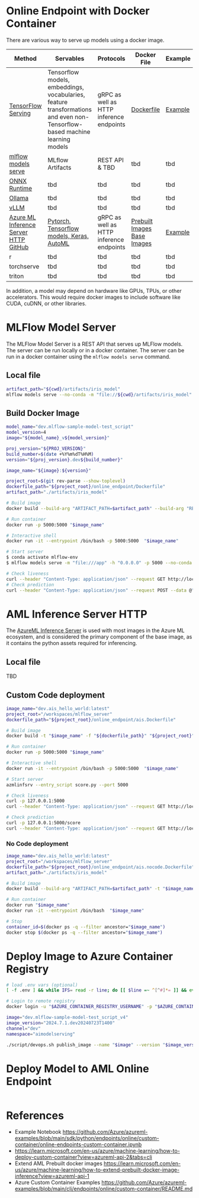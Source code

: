 # Online Endpoint with Docker Container

There are various way to serve up models using a docker image.

| Method                                                                                                                                                                                                     | Servables                                                                                                                                                    | Protocols                                | Docker File                                                                                                                                                                                         | Example                                                                                                                              |
| ---------------------------------------------------------------------------------------------------------------------------------------------------------------------------------------------------------- | ------------------------------------------------------------------------------------------------------------------------------------------------------------ | ---------------------------------------- | --------------------------------------------------------------------------------------------------------------------------------------------------------------------------------------------------- | ------------------------------------------------------------------------------------------------------------------------------------ |
| [TensorFlow Serving](https://github.com/tensorflow/serving)                                                                                                                                                | Tensorflow models, embeddings, vocabularies, feature transformations and even non-Tensorflow-based machine learning models                                   | gRPC as well as HTTP inference endpoints | [Dockerfile](https://hub.docker.com/r/tensorflow/serving/)                                                                                                                                          | [Example](https://github.com/tensorflow/serving/blob/master/tensorflow_serving/g3doc/docker.md)                                      |
| [mlflow models serve](https://mlflow.org/docs/latest/models.html)                                                                                                                                          | MLflow Artifacts                                                                                                                                             | REST API & TBD                           | tbd                                                                                                                                                                                                 | tbd                                                                                                                                  |
| [ONNX Runtime](https://example.com)                                                                                                                                                                        | tbd                                                                                                                                                          | tbd                                      | tbd                                                                                                                                                                                                 | tbd                                                                                                                                  |
| [Ollama](https://ollama.com/)                                                                                                                                                                              | tbd                                                                                                                                                          | tbd                                      | tbd                                                                                                                                                                                                 | tbd                                                                                                                                  |
| [vLLM](https://github.com/vllm-project/vllm)                                                                                                                                                               | tbd                                                                                                                                                          | tbd                                      | tbd                                                                                                                                                                                                 | tbd                                                                                                                                  |
| [Azure ML Inference Server HTTP](https://learn.microsoft.com/en-us/azure/machine-learning/how-to-inference-server-http?view=azureml-api-2) [GitHub](https://github.com/microsoft/azureml-inference-server) | [Pytorch, Tensorflow models, Keras, AutoML](https://learn.microsoft.com/en-us/azure/machine-learning/how-to-deploy-advanced-entry-script?view=azureml-api-1) | gRPC as well as HTTP inference endpoints | [Prebuilt Images](https://learn.microsoft.com/en-us/azure/machine-learning/concept-prebuilt-docker-images-inference?view=azureml-api-2) [Base Images](https://github.com/Azure/AzureML-Containers/) | [Example](https://learn.microsoft.com/en-us/azure/machine-learning/how-to-extend-prebuilt-docker-image-inference?view=azureml-api-1) |
| r                                                                                                                                                                                                          | tbd                                                                                                                                                          | tbd                                      | tbd                                                                                                                                                                                                 | tbd                                                                                                                                  |
| torchserve                                                                                                                                                                                                 | tbd                                                                                                                                                          | tbd                                      | tbd                                                                                                                                                                                                 | tbd                                                                                                                                  |
| triton                                                                                                                                                                                                     | tbd                                                                                                                                                          | tbd                                      | tbd                                                                                                                                                                                                 | tbd                                                                                                                                  |

In addition, a model may depend on hardware like GPUs, TPUs, or other accelerators. This would require docker images to include software like CUDA, cuDNN, or other libraries.

# MLFlow Model Server

The MLFlow Model Server is a REST API that serves up MLFlow models. The server can be run locally or in a docker container. The server can be run in a docker container using the `mlflow models serve` command.

## Local file

```bash
artifact_path="${cwd}/artifacts/iris_model"
mlflow models serve --no-conda -m "file://${cwd}/artifacts/iris_model" -h "0.0.0.0" -p "5000"
```

## Build Docker Image

```bash
model_name="dev.mlflow-sample-model-test_script"
model_version=4
image="${model_name}_v${model_version}"

proj_version="${PROJ_VERSION}"
build_number=$(date +%Y%m%dT%H%M)
version="${proj_version}.dev${build_number}"

image_name="${image}:${version}"

project_root=$(git rev-parse --show-toplevel)
dockerfile_path="${project_root}/online_endpoint/Dockerfile"
artifact_path="./artifacts/iris_model"

# Build image
docker build --build-arg "ARTIFACT_PATH=$artifact_path" --build-arg "RELEASE_VERSION=$version" -t "$image_name" -f "${dockerfile_path}" "${project_root}"

# Run container
docker run -p 5000:5000 "$image_name"

# Interactive shell
docker run -it --entrypoint /bin/bash -p 5000:5000  "$image_name"

# Start server
$ conda activate mlflow-env
$ mlflow models serve -m "file:///app" -h "0.0.0.0" -p 5000 --no-conda

# Check liveness
curl --header "Content-Type: application/json" --request GET http://localhost:5000/version
# Check prediction
curl --header "Content-Type: application/json" --request POST --data @"${artifact_path}/input_example.json" http://localhost:5000/invocations
```

# AML Inference Server HTTP

The [AzureML Inference Server](https://github.com/microsoft/azureml-inference-server/blob/main/docs/AzureMLInferenceServer.md) is used with most images in the Azure ML ecosystem, and is considered the primary component of the base image, as it contains the python assets required for inferencing.

## Local file

TBD

## Custom Code deployment

```bash
image_name="dev.ais_hello_world:latest"
project_root="/workspaces/mlflow_server"
dockerfile_path="${project_root}/online_endpoint/ais.Dockerfile"

# Build image
docker build -t "$image_name" -f "${dockerfile_path}" "${project_root}"

# Run container
docker run -p 5000:5000 "$image_name"

# Interactive shell
docker run -it --entrypoint /bin/bash -p 5000:5000  "$image_name"

# Start server
azmlinfsrv --entry_script score.py --port 5000

# Check liveness
curl -p 127.0.0.1:5000
curl --header "Content-Type: application/json" --request GET http://localhost:5000/

# Check prediction
curl -p 127.0.0.1:5000/score
curl --header "Content-Type: application/json" --request GET http://localhost:5000/score
```

### No Code deployment

```bash
image_name="dev.ais_hello_world:latest"
project_root="/workspaces/mlflow_server"
dockerfile_path="${project_root}/online_endpoint/ais.nocode.Dockerfile"
artifact_path="./artifacts/iris_model"

# Build image
docker build --build-arg "ARTIFACT_PATH=$artifact_path" -t "$image_name" -f "${dockerfile_path}" "${project_root}"

# Run container
docker run "$image_name"
docker run -it --entrypoint /bin/bash  "$image_name"

# Stop
container_id=$(docker ps -q --filter ancestor="$image_name")
docker stop $(docker ps -q --filter ancestor="$image_name")
```

# Deploy Image to Azure Container Registry

```bash
# load .env vars (optional)
[ -f .env ] && while IFS= read -r line; do [[ $line =~ ^[^#]*= ]] && eval "export $line"; done < .env

# Login to remote registry
docker login -u "$AZURE_CONTAINER_REGISTRY_USERNAME" -p "$AZURE_CONTAINER_REGISTRY_PASSWORD" "${AZURE_CONTAINER_REGISTRY_NAME}.azurecr.io"

image="dev.mlflow-sample-model-test_script_v4"
image_version="2024.7.1.dev20240723T1400"
channel="dev"
namespace="aimodelserving"

./script/devops.sh publish_image --name "$image" --version "$image_version" --channel "$channel" --registry "${AZURE_CONTAINER_REGISTRY_NAME}.azurecr.io" --namespace "$namespace"

```

# Deploy Model to AML Online Endpoint

```python


```

# References

- Example Notebook https://github.com/Azure/azureml-examples/blob/main/sdk/python/endpoints/online/custom-container/online-endpoints-custom-container.ipynb
- https://learn.microsoft.com/en-us/azure/machine-learning/how-to-deploy-custom-container?view=azureml-api-2&tabs=cli
- Extend AML Prebuilt docker images https://learn.microsoft.com/en-us/azure/machine-learning/how-to-extend-prebuilt-docker-image-inference?view=azureml-api-1
- Azure Custom Container Examples https://github.com/Azure/azureml-examples/blob/main/cli/endpoints/online/custom-container/README.md
